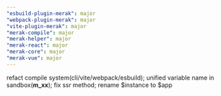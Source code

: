 ```yaml
---
"esbuild-plugin-merak": major
"webpack-plugin-merak": major
"vite-plugin-merak": major
"merak-compile": major
"merak-helper": major
"merak-react": major
"merak-core": major
"merak-vue": major
---
```


refact compile system(cli/vite/webpack/esbuild);
unified variable name in sandbox(__m_xx__);
fix ssr method;
rename $instance to $app

